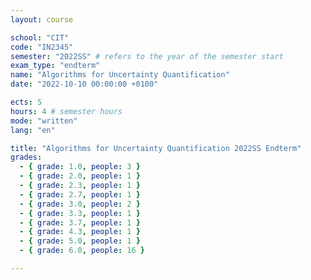 ```yaml
---
layout: course

school: "CIT"
code: "IN2345"
semester: "2022SS" # refers to the year of the semester start
exam_type: "endterm"
name: "Algorithms for Uncertainty Quantification"
date: "2022-10-10 00:00:00 +0100"

ects: 5
hours: 4 # semester hours
mode: "written"
lang: "en"

title: "Algorithms for Uncertainty Quantification 2022SS Endterm"
grades:
  - { grade: 1.0, people: 3 }
  - { grade: 2.0, people: 1 }
  - { grade: 2.3, people: 1 }
  - { grade: 2.7, people: 1 }
  - { grade: 3.0, people: 2 }
  - { grade: 3.3, people: 1 }
  - { grade: 3.7, people: 1 }
  - { grade: 4.3, people: 1 }
  - { grade: 5.0, people: 1 }
  - { grade: 6.0, people: 16 }

---
```



